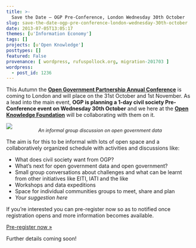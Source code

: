 ```yaml
---
title: >-
  Save the Date – OGP Pre-Conference, London Wednesday 30th October
slug: save-the-date-ogp-pre-conference-london-wednesday-30th-october
date: 2013-07-05T13:05:17
themes: [u'Information Economy']
tags: []
projects: [u'Open Knowledge']
posttypes: []
featured: False
provenance: [ wordpress, rufuspollock.org, migration-201703 ]
wordpress:
  - post_id: 1236
---
```


<!-- magazine.image=http://farm6.static.flickr.com/5286/5246882844_b37d5a46e8_z.jpg -->

<p>This Autumn the <strong><a href="http://www.opengovpartnership.org/calendar/open-government-partnership-annual-conference">Open Government Partnership Annual Conference</a></strong> is coming to London and will place on the 31st October and 1st November. As a lead into the main event, <strong>OGP is planning a 1-day civil society
Pre-Conference event on Wednesday 30th October</strong> and we here at the <strong><a href="http://okfn.org/">Open Knowledge Foundation</a></strong> will be collaborating with them on it.</p>

<p><img src="http://farm6.static.flickr.com/5286/5246882844_b37d5a46e8_z.jpg" /></p>

<p class="caption" style="font-size: 90%; font-style: italic; text-align: center; margin-top: -18px;">An informal group discussion on open government data</p>

<p>The aim is for this to be informal with lots of open space and a collaboratively organized schedule with activities and discussions like:</p>

<ul>
<li>What does civil society want from OGP?</li>
<li>What&#8217;s next for open government data and open government?</li>
<li>Small group conversations about challenges and what can be learnt from other initiatives like EITI, IATI and the like</li>
<li>Workshops and data expeditions</li>
<li>Space for individual communities groups to meet, share and plan</li>
<li><em>Your suggestion here</em></li>
</ul>

<p>If you&#8217;re interested you can pre-register now so as to notified once registration opens and more information becomes available.</p>

<p><a class="btn btn-primary btn-large" href="https://docs.google.com/a/okfn.org/forms/d/1qyedmMqmi1yoNxipk-Sbeb1DiY9_HRclabtW9o_oXBI/viewform">Pre-register now &raquo;</a></p>

<p>Further details coming soon!</p>
<img src="http://feeds.feedburner.com/~r/okfn/~4/olq-OgUMY4c" height="1" width="1"/>

